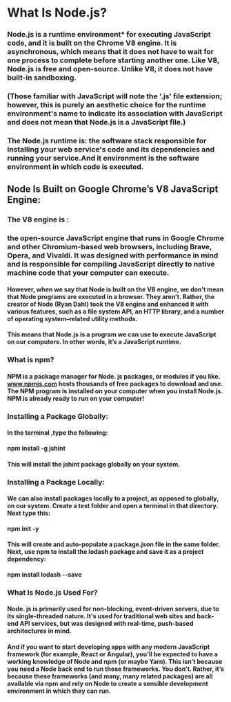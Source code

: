 # What Is Node.js?
### Node.js is a runtime environment* for executing JavaScript code, and it is built on the Chrome V8 engine. It is asynchronous, which means that it does not have to wait for one process to complete before starting another one. Like V8, Node.js is free and open-source. Unlike V8, it does not have built-in sandboxing.

### (Those familiar with JavaScript will note the '.js' file extension; however, this is purely an aesthetic choice for the runtime environment's name to indicate its association with JavaScript and does not mean that Node.js is a JavaScript file.)

### The Node.js runtime is: the software stack responsible for installing your web service's code and its dependencies and running your service.And it environment is the software environment in which code is executed.

## Node Is Built on Google Chrome’s V8 JavaScript Engine:
### The V8 engine is :
### the open-source JavaScript engine that runs in Google Chrome and other Chromium-based web browsers, including Brave, Opera, and Vivaldi. It was designed with performance in mind and is responsible for compiling JavaScript directly to native machine code that your computer can execute.

#### However, when we say that Node is built on the V8 engine, we don’t mean that Node programs are executed in a browser. They aren’t. Rather, the creator of Node (Ryan Dahl) took the V8 engine and enhanced it with various features, such as a file system API, an HTTP library, and a number of operating system–related utility methods.

#### This means that Node.js is a program we can use to execute JavaScript on our computers. In other words, it’s a JavaScript runtime.

### What is npm?
#### NPM is a package manager for Node. js packages, or modules if you like. www.npmjs.com hosts thousands of free packages to download and use. The NPM program is installed on your computer when you install Node.js. NPM is already ready to run on your computer!


### Installing a Package Globally:
#### In the terminal ,type the following: 

**npm install -g jshint**

#### This will install the jshint package globally on your system.

### Installing a Package Locally:
#### We can also install packages locally to a project, as opposed to globally, on our system. Create a test folder and open a terminal in that directory. Next type this:

**npm init -y**

#### This will create and auto-populate a package.json file in the same folder. Next, use npm to install the lodash package and save it as a project dependency:

**npm install lodash --save**


### What Is Node.js Used For?
#### Node. js is primarily used for non-blocking, event-driven servers, due to its single-threaded nature. It's used for traditional web sites and back-end API services, but was designed with real-time, push-based architectures in mind.

#### And if you want to start developing apps with any modern JavaScript framework (for example, React or Angular), you’ll be expected to have a working knowledge of Node and npm (or maybe Yarn). This isn’t because you need a Node back end to run these frameworks. You don’t. Rather, it’s because these frameworks (and many, many related packages) are all available via npm and rely on Node to create a sensible development environment in which they can run.


